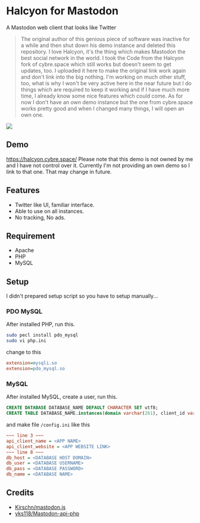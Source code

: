 # Halcyon for Mastodon
A Mastodon web client that looks like Twitter

>The original author of this genious piece of software was inactive for a while and then shut down his demo instance and deleted this repository. I love Halcyon, it's the thing which makes Mastodon the best social network in the world. I took the Code from the Halcyon fork of cybre.space which still works but doesn't seem to get updates, too. I uploaded it here to make the original link work again and don't link into the big nothing. I'm working on much other stuff, too, what is why I won't be very active here in the near future but I do things which are required to keep it working and if I have much more time, I already know some nice features which could come. As for now I don't have an own demo instance but the one from cybre.space works pretty good and when I changed many things, I will open an own one.

<img src="https://halcyon.cybre.space/login/assets/images/preview0.png">

## Demo
https://halcyon.cybre.space/
Please note that this demo is not owned by me and I have not control over it. Currently I'm not providing an own demo so I link to that one. That may change in future.

## Features
- Twitter like UI, familiar interface.
- Able to use on all instances.
- No tracking, No ads.

## Requirement
- Apache
- PHP
- MySQL

## Setup
I didn't prepared setup script so you have to setup manually...

### PDO MySQL

After installed PHP, run this.

```bash
sudo pecl install pdo_mysql
sudo vi php.ini
```

change to this

```php.ini
extension=mysqli.so
extension=pdo_mysql.so
```

### MySQL
After installed MySQL, create a user, run this.
```sql
CREATE DATABASE DATABASE_NAME DEFAULT CHARACTER SET utf8;
CREATE TABLE DATABASE_NAME.instances(domain varchar(261), client_id varchar(64), client_secret varchar(64));
```
and make file `/config.ini` like this
```config.ini
~~~ line 3 ~~~
api_client_name = <APP NAME>
api_client_website = <APP WEBSITE LINK>
~~~ line 8 ~~~
db_host = <DATABASE HOST DOMAIN>
db_user = <DATABASE USERNAME>
db_pass = <DATABASE PASSWORD>
db_name = <DATABASE NAME>
```

## Credits

- [Kirschn/mastodon.js](https://github.com/Kirschn/mastodon.js)
- [yks118/Mastodon-api-php](https://github.com/yks118/Mastodon-api-php)
